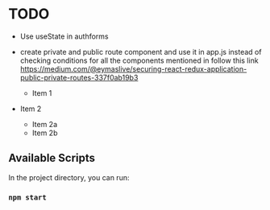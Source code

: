 # TODO

* Use useState in authforms
* create private and public route component and use it in app.js instead of checking conditions for all the components mentioned in <route> follow this link https://medium.com/@eymaslive/securing-react-redux-application-public-private-routes-337f0ab19b3
  
  * Item 1
* Item 2
  * Item 2a
  * Item 2b


## Available Scripts



In the project directory, you can run:

### `npm start`

